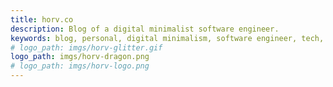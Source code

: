 ```yaml
---
title: horv.co
description: Blog of a digital minimalist software engineer.
keywords: blog, personal, digital minimalism, software engineer, tech, life
# logo_path: imgs/horv-glitter.gif
logo_path: imgs/horv-dragon.png
# logo_path: imgs/horv-logo.png
---
```

